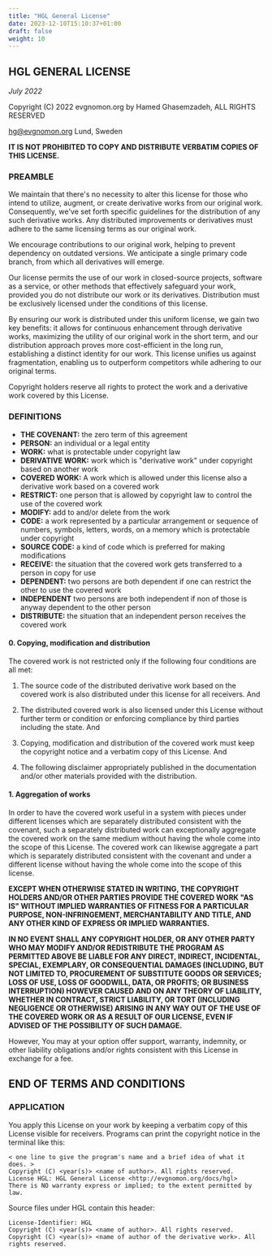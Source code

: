 ```yaml
---
title: "HGL General License"
date: 2023-12-10T15:10:37+01:00
draft: false
weight: 10
---
```


## HGL GENERAL LICENSE

*July 2022*

Copyright (C) 2022 evgnomon.org by Hamed Ghasemzadeh, ALL RIGHTS RESERVED  

hg@evgnomon.org
Lund, Sweden

**IT IS NOT PROHIBITED TO COPY AND DISTRIBUTE VERBATIM COPIES OF THIS LICENSE.**

### PREAMBLE

We maintain that there's no necessity to alter this license for those who intend to utilize, augment, or create derivative works from our original work. Consequently, we've set forth specific guidelines for the distribution of any such derivative works. Any distributed improvements or derivatives must adhere to the same licensing terms as our original work.

We encourage contributions to our original work, helping to prevent dependency on outdated versions. We anticipate a single primary code branch, from which all derivatives will emerge.

Our license permits the use of our work in closed-source projects, software as a service, or other methods that effectively safeguard your work, provided you do not distribute our work or its derivatives. Distribution must be exclusively licensed under the conditions of this license.

By ensuring our work is distributed under this uniform license, we gain two key benefits: it allows for continuous enhancement through derivative works, maximizing the utility of our original work in the short term, and our distribution approach proves more cost-efficient in the long run, establishing a distinct identity for our work. This license unifies us against fragmentation, enabling us to outperform competitors while adhering to our original terms.

Copyright holders reserve all rights to protect the work and a derivative work covered by this License.

### DEFINITIONS
- **THE COVENANT:** the zero term of this agreement
- **PERSON:** an individual or a legal entity
- **WORK:** what is protectable under copyright law
- **DERIVATIVE WORK:** work which is "derivative work" under copyright based on another work
- **COVERED WORK:** A work which is allowed under this license also a derivative work based on a covered work
- **RESTRICT:** one person that is allowed by copyright law to control the use of the covered work
- **MODIFY:** add to and/or delete from the work
- **CODE:** a work represented by a particular arrangement or sequence of numbers, symbols, letters, words, on a memory which is protectable under copyright
- **SOURCE CODE:** a kind of code which is preferred for making modifications
- **RECEIVE:** the situation that the covered work gets transferred to a person in copy for use
- **DEPENDENT:** two persons are both dependent if one can restrict the other to use the covered work
- **INDEPENDENT** two persons are both independent if non of those is anyway dependent to the other person
- **DISTRIBUTE:** the situation that an independent person receives the covered work 

#### 0. Copying, modification and distribution

The covered work is not restricted only if the following four conditions are all met:

1. The source code of the distributed derivative work based on the covered work is also distributed under this license for all receivers. And

2. The distributed covered work is also licensed under this License without further term or condition or enforcing compliance by third parties including the state. And

3. Copying, modification and distribution of the covered work must keep the copyright notice and a verbatim copy of this License. And

4. The following disclaimer appropriately published in the documentation and/or other materials provided with the distribution.

#### 1. Aggregation of works

In order to have the covered work useful in a system with pieces under different licenses which are separately distributed consistent with the covenant, such a separately distributed work can exceptionally aggregate the covered work on the same medium without having the whole come into the scope of this License. The covered work can likewise aggregate a part which is separately distributed consistent with the covenant and under a different license without having the whole come into the scope of this license.

**EXCEPT WHEN OTHERWISE STATED IN WRITING, THE COPYRIGHT HOLDERS AND/OR OTHER PARTIES PROVIDE THE COVERED WORK "AS IS" WITHOUT IMPLIED WARRANTIES OF FITNESS FOR A PARTICULAR PURPOSE, NON-INFRINGEMENT, MERCHANTABILITY AND TITLE, AND ANY OTHER KIND OF EXPRESS OR IMPLIED WARRANTIES.**

**IN NO EVENT SHALL ANY COPYRIGHT HOLDER, OR ANY OTHER PARTY WHO MAY MODIFY AND/OR REDISTRIBUTE THE PROGRAM AS PERMITTED ABOVE BE LIABLE FOR ANY DIRECT, INDIRECT, INCIDENTAL, SPECIAL, EXEMPLARY, OR CONSEQUENTIAL DAMAGES (INCLUDING, BUT NOT LIMITED TO, PROCUREMENT OF SUBSTITUTE GOODS OR SERVICES; LOSS OF USE, LOSS OF GOODWILL, DATA, OR PROFITS; OR BUSINESS INTERRUPTION) HOWEVER CAUSED AND ON ANY THEORY OF LIABILITY, WHETHER IN CONTRACT, STRICT LIABILITY, OR TORT (INCLUDING NEGLIGENCE OR OTHERWISE) ARISING IN ANY WAY OUT OF THE USE OF THE COVERED WORK OR AS A RESULT OF OUR LICENSE, EVEN IF ADVISED OF THE POSSIBILITY OF SUCH DAMAGE.**

However, You may at your option offer support, warranty, indemnity, or other liability obligations and/or rights consistent with this License in exchange for a fee.

## END OF TERMS AND CONDITIONS

### APPLICATION

You apply this License on your work by keeping a verbatim copy of this License visible for receivers.
Programs can print the copyright notice in the terminal like this:

```plaintext
< one line to give the program's name and a brief idea of what it does. >
Copyright (C) <year(s)> <name of author>. All rights reserved.
License HGL: HGL General License <http://evgnomon.org/docs/hgl>
There is NO warranty express or implied; to the extent permitted by law.
```

Source files under HGL contain this header:
```plaintext
License-Identifier: HGL
Copyright (C) <year(s)> <name of author>. All rights reserved.
Copyright (C) <year(s)> <name of author of the derivative work>. All rights reserved.
```
